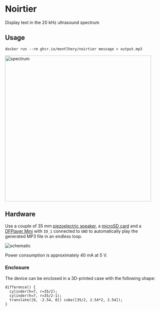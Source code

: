 # Noirtier
Display text in the 20 kHz ultrasound spectrum

## Usage

```console
docker run --rm ghcr.io/montlhery/noirtier message > output.mp3
```

<img src="https://user-images.githubusercontent.com/11387611/162350259-6c730201-0d73-4c88-a14e-bc4431cbd8ad.png" alt="spectrum" height="480">

## Hardware

Use a couple of 35 mm [piezoelectric speaker](https://en.wikipedia.org/wiki/Piezoelectric_speaker), a [microSD card](https://en.wikipedia.org/wiki/SD_card) and a [DFPlayer Mini](https://wiki.dfrobot.com/DFPlayer_Mini_SKU_DFR0299) with `IO_1` connected to `GND` to automatically play the generated MP3 file in an endless loop.

![schematic](https://user-images.githubusercontent.com/11387611/162355495-59f59b27-0d57-4de5-b7c2-2ea3e20c923f.svg)

Power consumption is approximately 40 mA at 5 V.

### Enclosure

The device can be enclosed in a 3D-printed case with the following shape:

```openscad
difference() {
  cylinder(h=7, r=35/2);
  cylinder(h=7, r=35/2-1);
  translate([0, -2.54, 0]) cube([35/2, 2.54*2, 2.54]);
}
```
